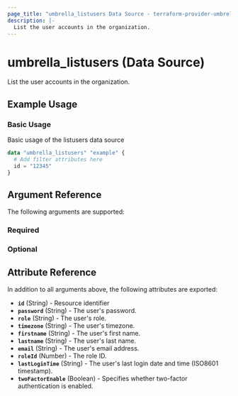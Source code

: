 ```yaml
---
page_title: "umbrella_listusers Data Source - terraform-provider-umbrella"
description: |-
  List the user accounts in the organization.
---
```


# umbrella_listusers (Data Source)

List the user accounts in the organization.

## Example Usage


### Basic Usage

Basic usage of the listusers data source

```terraform
data "umbrella_listusers" "example" {
  # Add filter attributes here
  id = "12345"
}
```



## Argument Reference

The following arguments are supported:

### Required



### Optional



## Attribute Reference

In addition to all arguments above, the following attributes are exported:

- **`id`** (String) - Resource identifier
- **`password`** (String) - The user's password.
- **`role`** (String) - The user's role.
- **`timezone`** (String) - The user's timezone.
- **`firstname`** (String) - The user's first name.
- **`lastname`** (String) - The user's last name.
- **`email`** (String) - The user's email address.
- **`roleId`** (Number) - The role ID.
- **`lastLoginTime`** (String) - The user's last login date and time (ISO8601 timestamp).
- **`twoFactorEnable`** (Boolean) - Specifies whether two-factor authentication is enabled.




